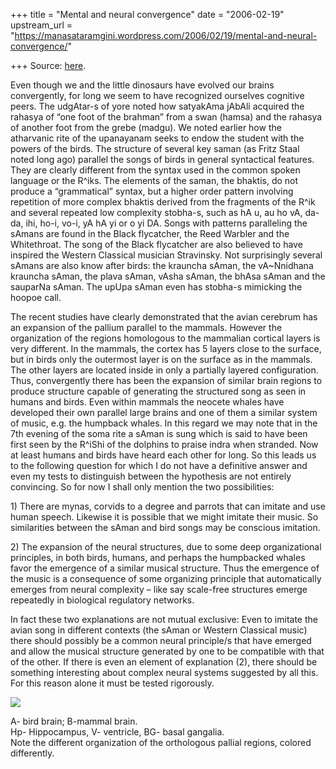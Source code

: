 +++
title = "Mental and neural convergence"
date = "2006-02-19"
upstream_url = "https://manasataramgini.wordpress.com/2006/02/19/mental-and-neural-convergence/"

+++
Source: [here](https://manasataramgini.wordpress.com/2006/02/19/mental-and-neural-convergence/).

Even though we and the little dinosaurs have evolved our brains
convergently, for long we seem to have recognized ourselves cognitive
peers. The udgAtar-s of yore noted how satyakAma jAbAli acquired the
rahasya of “one foot of the brahman” from a swan (hamsa) and the rahasya
of another foot from the grebe (madgu). We noted earlier how the
atharvanic rite of the upanayanam seeks to endow the student with the
powers of the birds. The structure of several key saman (as Fritz Staal
noted long ago) parallel the songs of birds in general syntactical
features. They are clearly different from the syntax used in the common
spoken language or the R^iks. The elements of the saman, the bhaktis, do
not produce a “grammatical” syntax, but a higher order pattern involving
repetition of more complex bhaktis derived from the fragments of the
R^ik and several repeated low complexity stobha-s, such as hA u, au ho
vA, da-da, ihi, ho-i, vo-i, yA hA yi or o yi DA. Songs with patterns
paralleling the sAmans are found in the Black flycatcher, the Reed
Warbler and the Whitethroat. The song of the Black flycatcher are also
believed to have inspired the Western Classical musician Stravinsky. Not
surprisingly several sAmans are also know after birds: the krauncha
sAman, the vA\~Nnidhana krauncha sAman, the plava sAman, vAsha sAman,
the bhAsa sAman and the sauparNa sAman. The upUpa sAman even has
stobha-s mimicking the hoopoe call.

The recent studies have clearly demonstrated that the avian cerebrum has
an expansion of the pallium parallel to the mammals. However the
organization of the regions homologous to the mammalian cortical layers
is very different. In the mammals, the cortex has 5 layers close to the
surface, but in birds only the outermost layer is on the surface as in
the mammals. The other layers are located inside in only a partially
layered configuration. Thus, convergently there has been the expansion
of similar brain regions to produce structure capable of generating the
structured song as seen in humans and birds. Even within mammals the
neocete whales have developed their own parallel large brains and one of
them a similar system of music, e.g. the humpback whales. In this regard
we may note that in the 7th evening of the soma rite a sAman is sung
which is said to have been first seen by the R^iShi of the dolphins to
praise indra when stranded. Now at least humans and birds have heard
each other for long. So this leads us to the following question for
which I do not have a definitive answer and even my tests to distinguish
between the hypothesis are not entirely convincing. So for now I shall
only mention the two possibilities:

1\) There are mynas, corvids to a degree and parrots that can imitate
and use human speech. Likewise it is possible that we might imitate
their music. So similarities between the sAman and bird songs may be
conscious imitation.

2\) The expansion of the neural structures, due to some deep
organizational principles, in both birds, humans, and perhaps the
humpbacked whales favor the emergence of a similar musical structure.
Thus the emergence of the music is a consequence of some organizing
principle that automatically emerges from neural complexity – like say
scale-free structures emerge repeatedly in biological regulatory
networks.

In fact these two explanations are not mutual exclusive: Even to imitate
the avian song in different contexts (the sAman or Western Classical
music) there should possibly be a common neural principle/s that have
emerged and allow the musical structure generated by one to be
compatible with that of the other. If there is even an element of
explanation (2), there should be something interesting about complex
neural systems suggested by all this. For this reason alone it must be
tested rigorously.

[![](https://i1.wp.com/photos1.blogger.com/blogger/2010/410/320/bird_mammal_brain.0.jpg)](http://photos1.blogger.com/blogger/2010/410/1600/bird_mammal_brain.0.gif)

A- bird brain; B-mammal brain.  
Hp- Hippocampus, V- ventricle, BG- basal gangalia.  
Note the different organization of the orthologous pallial regions,
colored differently.


